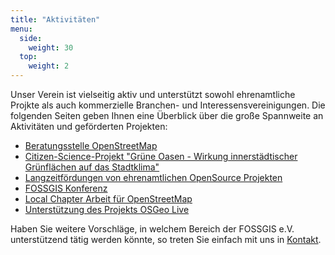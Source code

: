 ```yaml
---
title: "Aktivitäten"
menu:
  side:
    weight: 30
  top:
    weight: 2
---
```


Unser Verein ist vielseitig aktiv und unterstützt sowohl ehrenamtliche Projkte als auch kommerzielle Branchen- und Interessensvereinigungen. Die folgenden Seiten geben Ihnen eine Überblick über die große Spannweite an Aktivitäten und geförderten Projekten:

- [Beratungsstelle OpenStreetMap](osmstelle)
- [Citizen-Science-Projekt "Grüne Oasen - Wirkung innerstädtischer Grünflächen auf das Stadtklima"](grueneoasen)
- [Langzeitfördungen von ehrenamtlichen OpenSource Projekten](langzeitförderungen)
- [FOSSGIS Konferenz](/konferenz)
- [Local Chapter Arbeit für OpenStreetMap](openstreetmap)
- [Unterstützung des Projekts OSGeo Live](osgeo-live) 


Haben Sie weitere Vorschläge, in welchem Bereich der FOSSGIS e.V. unterstützend tätig werden könnte, so treten Sie einfach mit uns in [Kontakt](/verein/kontakt/).
